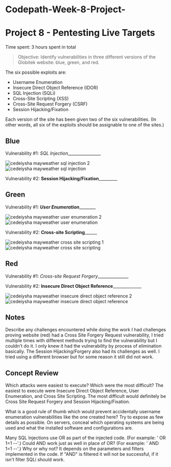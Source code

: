 # Codepath-Week-8-Project-
# Project 8 - Pentesting Live Targets

Time spent: 3 hours spent in total

> Objective: Identify vulnerabilities in three different versions of the Globitek website: blue, green, and red.

The six possible exploits are:
* Username Enumeration
* Insecure Direct Object Reference (IDOR)
* SQL Injection (SQLi)
* Cross-Site Scripting (XSS)
* Cross-Site Request Forgery (CSRF)
* Session Hijacking/Fixation

Each version of the site has been given two of the six vulnerabilities. (In other words, all six of the exploits should be assignable to one of the sites.)

## Blue

Vulnerability #1: _SQL Injection_________________

![cedeiysha mayweather sql injection 2](https://user-images.githubusercontent.com/23458001/41395753-a1168c0e-6f63-11e8-8fa1-ad349d685fd2.png)
![cedeiysha mayweather sql injection](https://user-images.githubusercontent.com/23458001/41395754-a12be824-6f63-11e8-9404-188f6d42b111.png)

Vulnerability #2: ____Session Hijacking/Fixation_____________

## Green

Vulnerability #1: _____User Enumeration_____________

![cedeiysha mayweather user enumeration 2](https://user-images.githubusercontent.com/23458001/41395755-a148e51e-6f63-11e8-8c6a-1ba63a6f5761.png)
![cedeiysha mayweather user enumeration](https://user-images.githubusercontent.com/23458001/41395757-a162d794-6f63-11e8-822b-68cc0841bbec.png)

Vulnerability #2: ______Cross-site Scripting____________

![cedeiysha mayweather cross site scripting 1](https://user-images.githubusercontent.com/23458001/41395748-a0b66e5a-6f63-11e8-8c77-a820f783aaf5.png)
![cedeiysha mayweather cross site scripting](https://user-images.githubusercontent.com/23458001/41395749-a0ccd532-6f63-11e8-9265-7155e9cb3096.png)


## Red

Vulnerability #1: _Cross-site Request Forgery________________

Vulnerability #2: __Insecure Direct Object Reference________________

![cedeiysha mayweather insecure direct object reference 2](https://user-images.githubusercontent.com/23458001/41395751-a0e54248-6f63-11e8-8be2-5730da12d03a.png)
![cedeiysha mayweather insecure direct object reference](https://user-images.githubusercontent.com/23458001/41395752-a0fd5c66-6f63-11e8-9459-88f14672468b.png)

## Notes

Describe any challenges encountered while doing the work
I had challenges proving website (red) had a Cross Site Forgery Request vulnerability, I tried multiple times with different methods trying to find the vulnerability but I couldn't do it. I only knew it had the vulnerability by process of elimination basically.
The Session Hijacking/Forgery also had its challenges as well. I tried using a different browser but for some reason it still did not work.


## Concept Review


Which attacks were easiest to execute? Which were the most difficult? The easiest to execute were Insecure Direct Object Reference, User Enumeration, and Cross Site Scripting. The most difficult would definitely be Cross Site Request Forgery and Session Hijacking/Fixation.


What is a good rule of thumb which would prevent accidentally username enumeration vulnerabilities like the one created here? Try to expose as few details as possible. On servers, conceal which operating systems are being used and what the installed software and configurations 
are.

Many SQL Injections use OR as part of the injected code. (For example: ' OR 1=1 --'.) Could AND work just as well in place of OR? (For example: ' AND 1=1 --'.) Why or why not? It depends on the parameters and filters implemented in the code. If "AND" is filtered it will not be successful, if it isn't filter SQLi should work.

